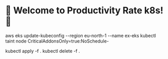 # 🎉 Welcome to Productivity Rate k8s! 🎉

aws eks update-kubeconfig --region eu-north-1 --name ex-eks
kubectl taint node <node-name> CriticalAddonsOnly=true:NoSchedule-

kubectl apply -f .
kubectl delete -f .
